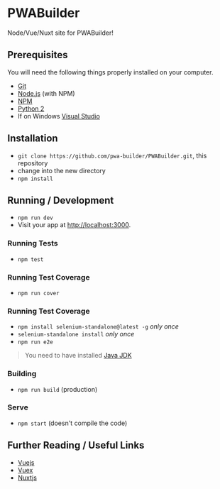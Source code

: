 # PWABuilder

Node/Vue/Nuxt site for PWABuilder!

## Prerequisites

You will need the following things properly installed on your computer.

* [Git](http://git-scm.com/)
* [Node.js](http://nodejs.org/) (with NPM)
* [NPM](http://npmjs.com/)
* [Python 2](https://www.python.org/)
* If on Windows [Visual Studio](https://visualstudio.microsoft.com/)

## Installation

* `git clone https://github.com/pwa-builder/PWABuilder.git`, this repository
* change into the new directory
* `npm install`

## Running / Development

* `npm run dev`
* Visit your app at [http://localhost:3000](http://localhost:3000).

### Running Tests

* `npm test`

### Running Test Coverage

* `npm run cover`

### Running Test Coverage

* `npm install selenium-standalone@latest -g` _only once_
* `selenium-standalone install` _only once_
* `npm run e2e` 

> You need to have installed [Java JDK](http://www.oracle.com/technetwork/java/javase/downloads/index.html) 

### Building

* `npm run build` (production)

### Serve

* `npm start` (doesn't compile the code)

## Further Reading / Useful Links

* [Vuejs](https://vuejs.org/)
* [Vuex](https://vuex.vuejs.org/en/)
* [Nuxtjs](https://nuxtjs.org/)

